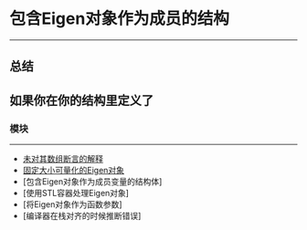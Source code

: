 # 包含Eigen对象作为成员的结构
---

## 总结
如果你在你的结构里定义了
---
### 模块
---
* [未对其数组断言的解释](./ExplanationOfTheAssertionOnUnalignedArrays.md)
* [固定大小可量化的Eigen对象](./FixedSizeVetorizableEigenObjects.md)
* [包含Eigen对象作为成员变量的结构体]
* [使用STL容器处理Eigen对象]
* [将Eigen对象作为函数参数]
* [编译器在栈对齐的时候推断错误]
